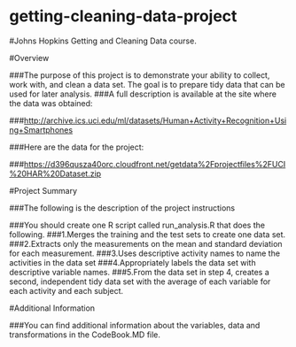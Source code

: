 # getting-cleaning-data-project

#Johns Hopkins Getting and Cleaning Data course.

#Overview

###The purpose of this project is to demonstrate your ability to collect, work with, and clean a data set. The goal is to prepare tidy data that can be used for later analysis.
###A full description is available at the site where the data was obtained: 

###http://archive.ics.uci.edu/ml/datasets/Human+Activity+Recognition+Using+Smartphones 

###Here are the data for the project: 

###https://d396qusza40orc.cloudfront.net/getdata%2Fprojectfiles%2FUCI%20HAR%20Dataset.zip 

#Project Summary

###The following is the description of the project instructions

###You should create one R script called run_analysis.R that does the following. 
###1.Merges the training and the test sets to create one data set.
###2.Extracts only the measurements on the mean and standard deviation for each measurement. 
###3.Uses descriptive activity names to name the activities in the data set
###4.Appropriately labels the data set with descriptive variable names. 
###5.From the data set in step 4, creates a second, independent tidy data set with the average of each variable for each activity and each subject.

#Additional Information

###You can find additional information about the variables, data and transformations in the CodeBook.MD file.

